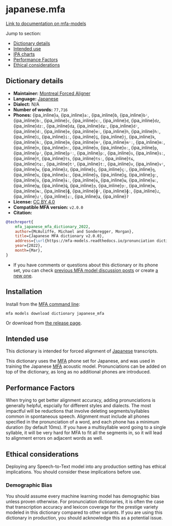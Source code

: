 
# japanese.mfa

[Link to documentation on mfa-models](https://mfa-models.readthedocs.io/en/main/dictionary/japanese_mfa.html)

Jump to section:

- [Dictionary details](#dictionary-details)
- [Intended use](#intended-use)
- [IPA charts](#ipa-charts)
- [Performance Factors](#performance-factors)
- [Ethical considerations](#ethical-considerations)

## Dictionary details

- **Maintainer:** [Montreal Forced Aligner](https://montreal-forced-aligner.readthedocs.io/)
- **Language:** [Japanese](https://en.wikipedia.org/wiki/Japanese_language)
- **Dialect:** N/A
- **Number of words:** `77,716`
- **Phones:** {ipa_inline}`a`, {ipa_inline}`aː`, {ipa_inline}`b`, {ipa_inline}`bʲ`, {ipa_inline}`bː`, {ipa_inline}`c`, {ipa_inline}`cː`, {ipa_inline}`d`, {ipa_inline}`dz`, {ipa_inline}`dzː`, {ipa_inline}`dʑ`, {ipa_inline}`dʑː`, {ipa_inline}`dʲ`, {ipa_inline}`dː`, {ipa_inline}`e`, {ipa_inline}`eː`, {ipa_inline}`h`, {ipa_inline}`hː`, {ipa_inline}`i`, {ipa_inline}`iː`, {ipa_inline}`i̥`, {ipa_inline}`j`, {ipa_inline}`k`, {ipa_inline}`kː`, {ipa_inline}`m`, {ipa_inline}`mʲ`, {ipa_inline}`mʲː`, {ipa_inline}`mː`, {ipa_inline}`n`, {ipa_inline}`nː`, {ipa_inline}`o`, {ipa_inline}`oː`, {ipa_inline}`p`, {ipa_inline}`pʲ`, {ipa_inline}`pʲː`, {ipa_inline}`pː`, {ipa_inline}`s`, {ipa_inline}`sː`, {ipa_inline}`t`, {ipa_inline}`ts`, {ipa_inline}`tsː`, {ipa_inline}`tɕ`, {ipa_inline}`tɕː`, {ipa_inline}`tʲ`, {ipa_inline}`tː`, {ipa_inline}`v`, {ipa_inline}`vʲ`, {ipa_inline}`w`, {ipa_inline}`z`, {ipa_inline}`ç`, {ipa_inline}`çː`, {ipa_inline}`ŋ`, {ipa_inline}`ɕ`, {ipa_inline}`ɕː`, {ipa_inline}`ɟ`, {ipa_inline}`ɡ`, {ipa_inline}`ɡː`, {ipa_inline}`ɨ`, {ipa_inline}`ɨː`, {ipa_inline}`ɨ̥`, {ipa_inline}`ɯ`, {ipa_inline}`ɯː`, {ipa_inline}`ɯ̥`, {ipa_inline}`ɰ̃`, {ipa_inline}`ɲ`, {ipa_inline}`ɲː`, {ipa_inline}`ɴ`, {ipa_inline}`ɴː`, {ipa_inline}`ɸ`, {ipa_inline}`ɸʲ`, {ipa_inline}`ɸː`, {ipa_inline}`ɾ`, {ipa_inline}`ɾʲ`, {ipa_inline}`ɾː`, {ipa_inline}`ʑ`, {ipa_inline}`ʔ`
- **License:** [CC BY 4.0](https://github.com/MontrealCorpusTools/mfa-models/tree/main/dictionary/japanese/MFA/v2.0.0/LICENSE)
- **Compatible MFA version:** `v2.0.0`
- **Citation:**

```bibtex
@techreport{
	mfa_japanese_mfa_dictionary_2022,
	author={McAuliffe, Michael and Sonderegger, Morgan},
	title={Japanese MFA dictionary v2.0.0},
	address={\url{https://mfa-models.readthedocs.io/pronunciation dictionary/Japanese/Japanese MFA dictionary v2_0_0.html}},
	year={2022},
	month={Mar},
}
```

- If you have comments or questions about this dictionary or its phone set, you can check [previous MFA model discussion posts](https://github.com/MontrealCorpusTools/mfa-models/discussions?discussions_q=Japanese+MFA+dictionary+v2.0.0) or create [a new one](https://github.com/MontrealCorpusTools/mfa-models/discussions/new).

## Installation

Install from the [MFA command line](https://montreal-forced-aligner.readthedocs.io/en/latest/user_guide/models/index.html):

```
mfa models download dictionary japanese_mfa
```

Or download from [the release page](https://github.com/MontrealCorpusTools/mfa-models/releases/tag/dictionary-japanese_mfa-v2.0.0).

## Intended use

This dictionary is intended for forced alignment of [Japanese](https://en.wikipedia.org/wiki/Japanese_language) transcripts.

This dictionary uses the [MFA](https://mfa-models.readthedocs.io/en/refactor/mfa_phone_set.html#japanese) phone set for Japanese, and was used in training the Japanese [MFA](https://mfa-models.readthedocs.io/en/refactor/mfa_phone_set.html#japanese) acoustic model.
Pronunciations can be added on top of the dictionary, as long as no additional phones are introduced.

## Performance Factors

When trying to get better alignment accuracy, adding pronunciations is generally helpful, espcially for different styles and dialects.  The most impactful will be reductions that
involve deleting segments/syllables common in spontaneous speech.  Alignment must include all phones specified in the pronunciation of a word, and each phone has
a minimum duration (by default 10ms). If you have a multisyllable word going to a single syllable, it will be very hard for MFA to fit all the segments in,
so it will lead to alignment errors on adjacent words as well.

## Ethical considerations

Deploying any Speech-to-Text model into any production setting has ethical implications. You should consider these implications before use.

### Demographic Bias

You should assume every machine learning model has demographic bias unless proven otherwise.
For pronunciation dictionaries, it is often the case that transcription accuracy and lexicon coverage for the prestige variety modeled in this dictionary compared to other variants.
If you are using this dictionary in production, you should acknowledge this as a potential issue.
